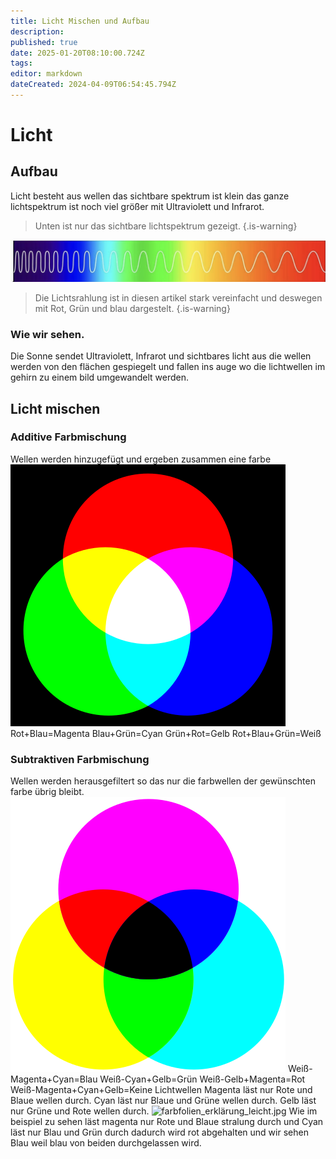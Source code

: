 ```yaml
---
title: Licht Mischen und Aufbau
description: 
published: true
date: 2025-01-20T08:10:00.724Z
tags: 
editor: markdown
dateCreated: 2024-04-09T06:54:45.794Z
---
```


# Licht
## Aufbau
Licht besteht aus wellen das sichtbare spektrum ist klein das ganze lichtspektrum ist noch viel größer mit Ultraviolett und Infrarot.

> Unten ist nur das sichtbare lichtspektrum gezeigt.
{.is-warning}

![lichtspektrum.jpeg](/licht/lichtspektrum.jpeg)

> Die Lichtsrahlung ist in diesen artikel stark vereinfacht und deswegen mit Rot, Grün und blau dargestelt. 
{.is-warning}

### Wie wir sehen.
Die Sonne sendet Ultraviolett, Infrarot und sichtbares licht aus die wellen werden von den flächen gespiegelt und fallen ins auge wo die lichtwellen im gehirn zu einem bild umgewandelt werden.

## Licht mischen
### Additive Farbmischung
Wellen werden hinzugefügt und ergeben zusammen eine farbe
![additive_farbmischung.png](/licht/additive_farbmischung.png)
Rot+Blau=Magenta
Blau+Grün=Cyan
Grün+Rot=Gelb
Rot+Blau+Grün=Weiß
### Subtraktiven Farbmischung
Wellen werden herausgefiltert so das nur die farbwellen der gewünschten farbe übrig bleibt.
![subtraktive_farbmischung.png](/licht/subtraktive_farbmischung.png)
Weiß-Magenta+Cyan=Blau
Weiß-Cyan+Gelb=Grün
Weiß-Gelb+Magenta=Rot
Weiß-Magenta+Cyan+Gelb=Keine Lichtwellen
Magenta läst nur Rote und Blaue wellen durch.
Cyan läst nur Blaue und Grüne wellen durch.
Gelb läst nur Grüne und Rote wellen durch.
![farbfolien_erklärung_leicht.jpg](/licht/farbfolien_erklärung_leicht.jpg)
Wie im beispiel zu sehen läst magenta nur Rote und Blaue stralung durch und Cyan läst nur Blau und Grün durch dadurch wird rot abgehalten und wir sehen Blau weil blau von beiden durchgelassen wird.